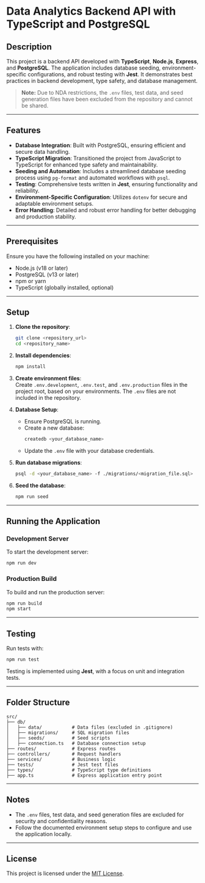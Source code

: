 # Data Analytics Backend API with TypeScript and PostgreSQL

## Description

This project is a backend API developed with **TypeScript**, **Node.js**, **Express**, and **PostgreSQL**. The application includes database seeding, environment-specific configurations, and robust testing with **Jest**. It demonstrates best practices in backend development, type safety, and database management.

> **Note:** Due to NDA restrictions, the `.env` files, test data, and seed generation files have been excluded from the repository and cannot be shared.

---

## Features

- **Database Integration**: Built with PostgreSQL, ensuring efficient and secure data handling.
- **TypeScript Migration**: Transitioned the project from JavaScript to TypeScript for enhanced type safety and maintainability.
- **Seeding and Automation**: Includes a streamlined database seeding process using `pg-format` and automated workflows with `psql`.
- **Testing**: Comprehensive tests written in **Jest**, ensuring functionality and reliability.
- **Environment-Specific Configuration**: Utilizes `dotenv` for secure and adaptable environment setups.
- **Error Handling**: Detailed and robust error handling for better debugging and production stability.

---

## Prerequisites

Ensure you have the following installed on your machine:

- Node.js (v18 or later)
- PostgreSQL (v13 or later)
- npm or yarn
- TypeScript (globally installed, optional)

---

## Setup

1. **Clone the repository**:
   ```bash
   git clone <repository_url>
   cd <repository_name>
   ```

2. **Install dependencies**:
   ```bash
   npm install
   ```

3. **Create environment files**:  
   Create `.env.development`, `.env.test`, and `.env.production` files in the project root, based on your environments. The `.env` files are not included in the repository.

4. **Database Setup**:
   - Ensure PostgreSQL is running.
   - Create a new database:
     ```bash
     createdb <your_database_name>
     ```
   - Update the `.env` file with your database credentials.

5. **Run database migrations**:
   ```bash
   psql -d <your_database_name> -f ./migrations/<migration_file.sql>
   ```

6. **Seed the database**:
   ```bash
   npm run seed
   ```

---

## Running the Application

### Development Server
To start the development server:
```bash
npm run dev
```

### Production Build
To build and run the production server:
```bash
npm run build
npm start
```

---

## Testing

Run tests with:
```bash
npm run test
```

Testing is implemented using **Jest**, with a focus on unit and integration tests.

---

## Folder Structure

```plaintext
src/
├── db/
│   ├── data/           # Data files (excluded in .gitignore)
│   ├── migrations/     # SQL migration files
│   ├── seeds/          # Seed scripts
│   ├── connection.ts   # Database connection setup
├── routes/             # Express routes
├── controllers/        # Request handlers
├── services/           # Business logic
├── tests/              # Jest test files
├── types/              # TypeScript type definitions
├── app.ts              # Express application entry point
```

---

## Notes

- The `.env` files, test data, and seed generation files are excluded for security and confidentiality reasons.
- Follow the documented environment setup steps to configure and use the application locally.

---

## License

This project is licensed under the [MIT License](./LICENSE).